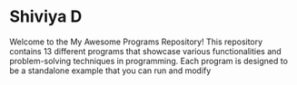 # Shiviya D
Welcome to the My Awesome Programs Repository! This repository contains 13 different programs that showcase various functionalities and problem-solving techniques in programming. Each program is designed to be a standalone example that you can run and modify
